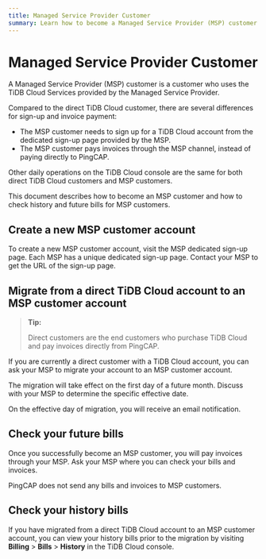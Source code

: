 ```yaml
---
title: Managed Service Provider Customer
summary: Learn how to become a Managed Service Provider (MSP) customer.
---
```


# Managed Service Provider Customer

A Managed Service Provider (MSP) customer is a customer who uses the TiDB Cloud Services provided by the Managed Service Provider. 

Compared to the direct TiDB Cloud customer, there are several differences for sign-up and invoice payment:

- The MSP customer needs to sign up for a TiDB Cloud account from the dedicated sign-up page provided by the MSP.
- The MSP customer pays invoices through the MSP channel, instead of paying directly to PingCAP.

Other daily operations on the TiDB Cloud console are the same for both direct TiDB Cloud customers and MSP customers.

This document describes how to become an MSP customer and how to check history and future bills for MSP customers.

## Create a new MSP customer account

To create a new MSP customer account, visit the MSP dedicated sign-up page. Each MSP has a unique dedicated sign-up page. Contact your MSP to get the URL of the sign-up page.

## Migrate from a direct TiDB Cloud account to an MSP customer account

> **Tip:**
>
> Direct customers are the end customers who purchase TiDB Cloud and pay invoices directly from PingCAP.

If you are currently a direct customer with a TiDB Cloud account, you can ask your MSP to migrate your account to an MSP customer account.

The migration will take effect on the first day of a future month. Discuss with your MSP to determine the specific effective date.

On the effective day of migration, you will receive an email notification.

## Check your future bills

Once you successfully become an MSP customer, you will pay invoices through your MSP. Ask your MSP where you can check your bills and invoices.

PingCAP does not send any bills and invoices to MSP customers.

## Check your history bills

If you have migrated from a direct TiDB Cloud account to an MSP customer account, you can view your history bills prior to the migration by visiting **Billing** > **Bills** > **History** in the TiDB Cloud console.
